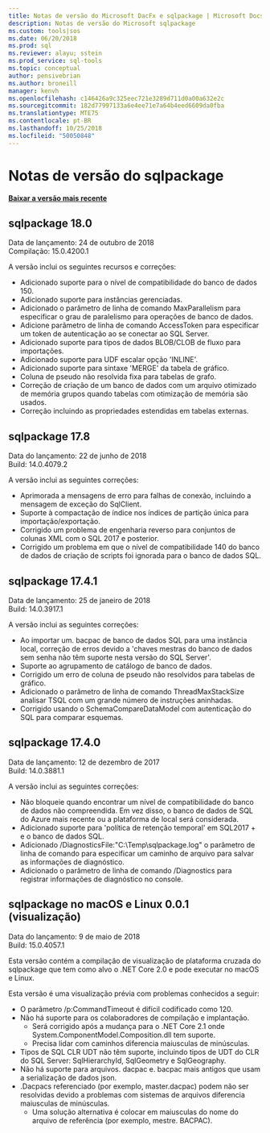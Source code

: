 ```yaml
---
title: Notas de versão do Microsoft DacFx e sqlpackage | Microsoft Docs
description: Notas de versão do Microsoft sqlpackage
ms.custom: tools|sos
ms.date: 06/20/2018
ms.prod: sql
ms.reviewer: alayu; sstein
ms.prod_service: sql-tools
ms.topic: conceptual
author: pensivebrian
ms.author: broneill
manager: kenvh
ms.openlocfilehash: c146426a9c325eec721e3289d711d0a00a632e2c
ms.sourcegitcommit: 182d77997133a6e4ee71e7a64b4eed6609da0fba
ms.translationtype: MTE75
ms.contentlocale: pt-BR
ms.lasthandoff: 10/25/2018
ms.locfileid: "50050848"
---
```

# <a name="sqlpackage-release-notes"></a>Notas de versão do sqlpackage

**[Baixar a versão mais recente](sqlpackage-download.md)**

## <a name="sqlpackage-180"></a>sqlpackage 18.0

Data de lançamento: 24 de outubro de 2018  
Compilação: 15.0.4200.1 

A versão inclui os seguintes recursos e correções:

- Adicionado suporte para o nível de compatibilidade do banco de dados 150.
- Adicionado suporte para instâncias gerenciadas.
- Adicionado o parâmetro de linha de comando MaxParallelism para especificar o grau de paralelismo para operações de banco de dados.
- Adicione parâmetro de linha de comando AccessToken para especificar um token de autenticação ao se conectar ao SQL Server.
- Adicionado suporte para tipos de dados BLOB/CLOB de fluxo para importações.
- Adicionado suporte para UDF escalar opção 'INLINE'.
- Adicionado suporte para sintaxe 'MERGE' da tabela de gráfico.
- Coluna de pseudo não resolvida fixa para tabelas de grafo.
- Correção de criação de um banco de dados com um arquivo otimizado de memória grupos quando tabelas com otimização de memória são usados.
- Correção incluindo as propriedades estendidas em tabelas externas.

## <a name="sqlpackage-178"></a>sqlpackage 17.8

Data do lançamento: 22 de junho de 2018  
Build: 14.0.4079.2  

A versão inclui as seguintes correções:

- Aprimorada a mensagens de erro para falhas de conexão, incluindo a mensagem de exceção do SqlClient.
- Suporte à compactação de índice nos índices de partição única para importação/exportação.
- Corrigido um problema de engenharia reverso para conjuntos de colunas XML com o SQL 2017 e posterior.
- Corrigido um problema em que o nível de compatibilidade 140 do banco de dados de criação de scripts foi ignorada para o banco de dados SQL.

## <a name="sqlpackage-1741"></a>sqlpackage 17.4.1

Data de lançamento: 25 de janeiro de 2018  
Build: 14.0.3917.1

A versão inclui as seguintes correções:

- Ao importar um. bacpac de banco de dados SQL para uma instância local, correção de erros devido a 'chaves mestras do banco de dados sem senha não têm suporte nesta versão do SQL Server'.
- Suporte ao agrupamento de catálogo de banco de dados.
- Corrigido um erro de coluna de pseudo não resolvidos para tabelas de gráfico.
- Adicionado o parâmetro de linha de comando ThreadMaxStackSize analisar TSQL com um grande número de instruções aninhadas.
- Corrigido usando o SchemaCompareDataModel com autenticação do SQL para comparar esquemas.

## <a name="sqlpackage-1740"></a>sqlpackage 17.4.0

Data de lançamento: 12 de dezembro de 2017  
Build: 14.0.3881.1

A versão inclui as seguintes correções:

- Não bloqueie quando encontrar um nível de compatibilidade do banco de dados não compreendida. Em vez disso, o banco de dados de SQL do Azure mais recente ou a plataforma de local será considerada.
- Adicionado suporte para 'política de retenção temporal' em SQL2017 + e o banco de dados SQL.
- Adicionado /DiagnosticsFile:"C:\Temp\sqlpackage.log" o parâmetro de linha de comando para especificar um caminho de arquivo para salvar as informações de diagnóstico.
- Adicionado o parâmetro de linha de comando /Diagnostics para registrar informações de diagnóstico no console.

## <a name="sqlpackage-on-macos-and-linux-001-preview"></a>sqlpackage no macOS e Linux 0.0.1 (visualização)

Data do lançamento: 9 de maio de 2018  
Build: 15.0.4057.1

Esta versão contém a compilação de visualização de plataforma cruzada do sqlpackage que tem como alvo o .NET Core 2.0 e pode executar no macOS e Linux. 

Esta versão é uma visualização prévia com problemas conhecidos a seguir:

- O parâmetro /p:CommandTimeout é difícil codificado como 120.
- Não há suporte para os colaboradores de compilação e implantação.
  - Será corrigido após a mudança para o .NET Core 2.1 onde System.ComponentModel.Composition.dll tem suporte.
  - Precisa lidar com caminhos diferencia maiusculas de minúsculas.
- Tipos de SQL CLR UDT não têm suporte, incluindo tipos de UDT do CLR do SQL Server: SqlHierarchyId, SqlGeometry e SqlGeography.
- Não há suporte para arquivos. dacpac e. bacpac mais antigos que usam a serialização de dados json.
- .Dacpacs referenciado (por exemplo, master.dacpac) podem não ser resolvidas devido a problemas com sistemas de arquivos diferencia maiusculas de minúsculas.
  - Uma solução alternativa é colocar em maiusculas do nome do arquivo de referência (por exemplo, mestre. BACPAC).
